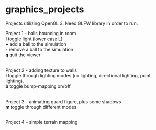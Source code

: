 # graphics_projects
Projects utilizing OpenGL 3.  Need GLFW library in order to run.

Project 1 - balls bouncing in room <br> 
      <b>l</b> toggle light (lower case L)<br> 
      <b>+</b> add a ball to the simulation<br> 
      <b>-</b> remove a ball to the simulation<br> 
      <b>q</b> quit the viewer<br> <br> 

Project 2 - adding texture to walls <br> 
      <b>l</b> toggle through lighting modes (no lighting, directional lighting, point lighting).<br> 
			<b>b</b> toggle bump-mapping on/off<br> <br> 

Project 3 - animating guard figure, plus some shadows<br> 
			<b>m</b> toggle through different modes <br> <br> 
			
Project 4 - simple terrain mapping<br> 
